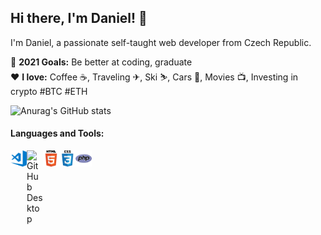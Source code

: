 ## Hi there, I'm Daniel!  👋

I'm Daniel, a passionate self-taught web developer from Czech Republic.

🥅 **2021 Goals:** Be better at coding, graduate  
❤ **I love:** Coffee ☕, Traveling ✈, Ski ⛷, Cars 🚗, Movies 📺, Investing in crypto #BTC #ETH

![Anurag's GitHub stats](https://github-readme-stats.vercel.app/api?username=artyomcz&show_icons=true)

#### Languages and Tools:
<img align="left" alt="Visual Studio Code" width="26px" src="https://raw.githubusercontent.com/github/explore/80688e429a7d4ef2fca1e82350fe8e3517d3494d/topics/visual-studio-code/visual-studio-code.png" />
<img align="left" alt="GitHub Desktop" width="26px" src="https://desktop.github.com/images/desktop-icon.svg" />
<img align="left" alt="HTML5" width="26px" src="https://raw.githubusercontent.com/github/explore/80688e429a7d4ef2fca1e82350fe8e3517d3494d/topics/html/html.png" />
<img align="left" alt="CSS3" width="26px" src="https://raw.githubusercontent.com/github/explore/80688e429a7d4ef2fca1e82350fe8e3517d3494d/topics/css/css.png" />
<img align="left" alt="PHP" width="26px" src="https://raw.githubusercontent.com/github/explore/ccc16358ac4530c6a69b1b80c7223cd2744dea83/topics/php/php.png" />
